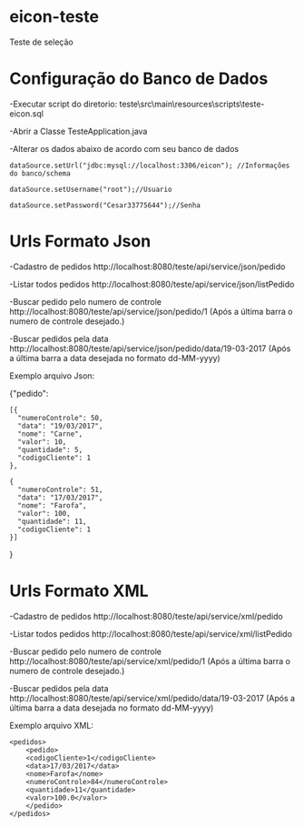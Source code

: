 # eicon-teste
Teste de seleção

# Configuração do Banco de Dados
-Executar script do diretorio: teste\src\main\resources\scripts\teste-eicon.sql

-Abrir a Classe TesteApplication.java

-Alterar os dados abaixo de acordo com seu banco de dados

    dataSource.setUrl("jdbc:mysql://localhost:3306/eicon"); //Informações do banco/schema
    
    dataSource.setUsername("root");//Usuario
    
    dataSource.setPassword("Cesar33775644");//Senha

# Urls Formato Json

-Cadastro de pedidos
http://localhost:8080/teste/api/service/json/pedido

-Listar todos pedidos
http://localhost:8080/teste/api/service/json/listPedido

-Buscar pedido pelo numero de controle
http://localhost:8080/teste/api/service/json/pedido/1
(Após a última barra o numero de controle desejado.)

-Buscar pedidos pela data
http://localhost:8080/teste/api/service/json/pedido/data/19-03-2017
(Após a última barra a data desejada no formato dd-MM-yyyy)

Exemplo arquivo Json:

{"pedido":

	[{
      "numeroControle": 50,
      "data": "19/03/2017",
      "nome": "Carne",
      "valor": 10,
      "quantidade": 5,
      "codigoCliente": 1
    },
    
	{
      "numeroControle": 51,
      "data": "17/03/2017",
      "nome": "Farofa",
      "valor": 100,
      "quantidade": 11,
      "codigoCliente": 1
    }]
    
}

# Urls Formato XML

-Cadastro de pedidos
http://localhost:8080/teste/api/service/xml/pedido

-Listar todos pedidos
http://localhost:8080/teste/api/service/xml/listPedido

-Buscar pedido pelo numero de controle
http://localhost:8080/teste/api/service/xml/pedido/1
(Após a última barra o numero de controle desejado.)

-Buscar pedidos pela data
http://localhost:8080/teste/api/service/xml/pedido/data/19-03-2017
(Após a última barra a data desejada no formato dd-MM-yyyy)

Exemplo arquivo XML:


<?xml version="1.0" encoding="UTF-8" standalone="yes"?>

<pedidos>
	
    <pedidos>
	    <pedido>    
		<codigoCliente>1</codigoCliente>
		<data>17/03/2017</data>
		<nome>Farofa</nome>
		<numeroControle>84</numeroControle>
		<quantidade>11</quantidade>
		<valor>100.0</valor>	
	    </pedido>
    </pedidos>
    
</pedidos>

